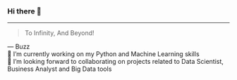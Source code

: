 ### Hi there 👋
---
> To Infinity, And Beyond!

— Buzz
<br />🔭 I’m currently working on my Python and Machine Learning skills
<br />👯 I’m looking forward to collaborating on projects related to Data Scientist, Business Analyst and Big Data tools
<!-- <br />📫 How to reach me: Shoot me a Dm on [Linkedin](https://www.linkedin.com/in/sujay-m-045ba4ba/) or [Email]((macwan.sujay@gmail.com)) (macwan.sujay@gmail.com) -->

<!--
**sujaymacwan/sujaymacwan** is a ✨ _special_ ✨ repository because its `README.md` (this file) appears on your GitHub profile.

Here are some ideas to get you started:

- 🔭 I’m currently working on ...
- 🌱 I’m currently learning ...
- 👯 I’m looking to collaborate on ...
- 🤔 I’m looking for help with ...
- 💬 Ask me about ...
- 📫 How to reach me: ...
- 😄 Pronouns: ...
- ⚡ Fun fact: ...
-->
